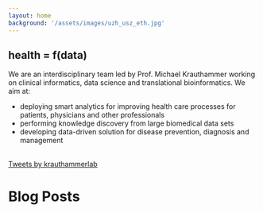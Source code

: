 ```yaml
---
layout: home
background: '/assets/images/uzh_usz_eth.jpg'
---
```


## health = f(data)
We are an interdisciplinary team led by Prof. Michael Krauthammer working on clinical informatics, data science and translational bioinformatics. 
We aim at:
* deploying smart analytics for improving health care processes for patients, physicians and other professionals
* performing knowledge discovery from large biomedical data sets 
* developing data-driven solution for disease prevention, diagnosis and management

<br>
<a class="twitter-timeline"
  data-lang="en"
  data-height="200"
  data-tweet-limit="2"
  data-theme="light"
  data-link-color="#2B7BB9"
  href="https://twitter.com/krauthammerlab?ref_src=twsrc%5Etfw">Tweets by krauthammerlab</a> 
<script async src="https://platform.twitter.com/widgets.js" charset="utf-8"></script> 
<br>

# Blog Posts